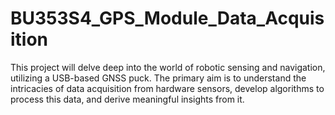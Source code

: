 # BU353S4_GPS_Module_Data_Acquisition
This project will delve deep into the world of robotic sensing and navigation, utilizing a USB-based GNSS puck. The primary aim is to understand the intricacies of data acquisition from hardware sensors, develop algorithms to process this data, and derive meaningful insights from it.
